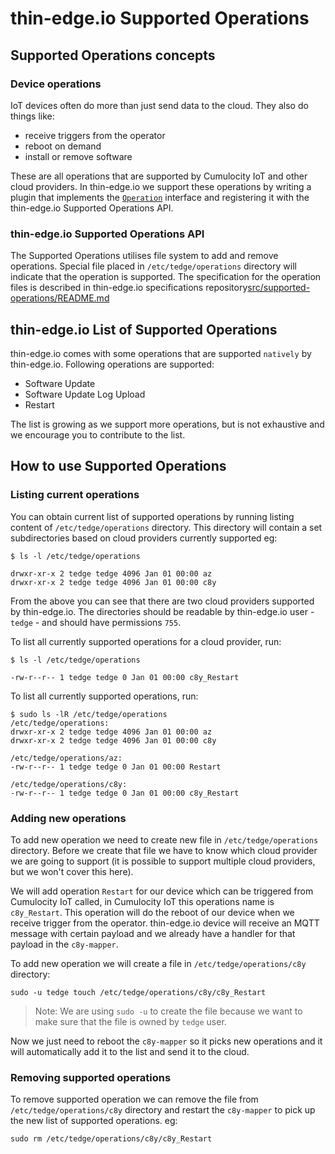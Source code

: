 # thin-edge.io Supported Operations

## Supported Operations concepts

### Device operations

IoT devices often do more than just send data to the cloud. They also do things like:

* receive triggers from the operator
* reboot on demand
* install or remove software

These are all operations that are supported by Cumulocity IoT and other cloud providers.
In thin-edge.io we support these operations by writing a plugin that implements the
[`Operation`](https://cumulocity.com/guides/reference/operation) interface and registering it with the
thin-edge.io Supported Operations API.

### thin-edge.io Supported Operations API

The Supported Operations utilises file system to add and remove operations. Special file placed in `/etc/tedge/operations` directory will indicate that the operation is supported.
The specification for the operation files is described in thin-edge.io specifications repository[src/supported-operations/README.md](https://github.com/thin-edge/thin-edge.io-specs/blob/a99a8cbf78a4c4c9637fb1794797cb2fb468a0f4/src/supported-operations/README.md)

## thin-edge.io List of Supported Operations

thin-edge.io comes with some operations that are supported `natively` by thin-edge.io.
Following operations are supported:

* Software Update
* Software Update Log Upload
* Restart

The list is growing as we support more operations, but is not exhaustive and we encourage you to contribute to the list.

## How to use Supported Operations

### Listing current operations

You can obtain current list of supported operations by running listing content of `/etc/tedge/operations` directory.
This directory will contain a set subdirectories based on cloud providers currently supported eg:

```shell
$ ls -l /etc/tedge/operations

drwxr-xr-x 2 tedge tedge 4096 Jan 01 00:00 az
drwxr-xr-x 2 tedge tedge 4096 Jan 01 00:00 c8y
```

From the above you can see that there are two cloud providers supported by thin-edge.io.
The directories should be readable by thin-edge.io user - `tedge` - and should have permissions `755`.

To list all currently supported operations for a cloud provider, run:

```shell
$ ls -l /etc/tedge/operations

-rw-r--r-- 1 tedge tedge 0 Jan 01 00:00 c8y_Restart
```

To list all currently supported operations, run:

```shell
$ sudo ls -lR /etc/tedge/operations
/etc/tedge/operations:
drwxr-xr-x 2 tedge tedge 4096 Jan 01 00:00 az
drwxr-xr-x 2 tedge tedge 4096 Jan 01 00:00 c8y

/etc/tedge/operations/az:
-rw-r--r-- 1 tedge tedge 0 Jan 01 00:00 Restart

/etc/tedge/operations/c8y:
-rw-r--r-- 1 tedge tedge 0 Jan 01 00:00 c8y_Restart
```

### Adding new operations

To add new operation we need to create new file in `/etc/tedge/operations` directory.
Before we create that file we have to know which cloud provider we are going to support (it is possible to support multiple cloud providers, but we won't cover this here).

We will add operation `Restart` for our device which can be triggered from Cumulocity IoT called, in Cumulocity IoT this operations name is `c8y_Restart`.
This operation will do the reboot of our device when we receive trigger from the operator. thin-edge.io device will receive an MQTT message with certain payload and we already have a handler for that payload in the `c8y-mapper`.

To add new operation we will create a file in `/etc/tedge/operations/c8y` directory:

```shell
sudo -u tedge touch /etc/tedge/operations/c8y/c8y_Restart
```

> Note: We are using `sudo -u` to create the file because we want to make sure that the file is owned by `tedge` user.

Now we just need to reboot the `c8y-mapper` so it picks new operations and it will automatically add it to the list and send it to the cloud.

### Removing supported operations

To remove supported operation we can remove the file from `/etc/tedge/operations/c8y` directory and restart the `c8y-mapper` to pick up the new list of supported operations. eg:

```shell
sudo rm /etc/tedge/operations/c8y/c8y_Restart
```

